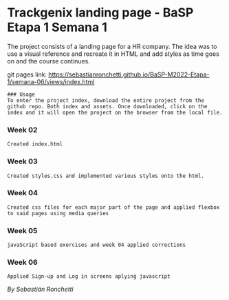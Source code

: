 # Trackgenix landing page - BaSP Etapa 1 Semana 1
The project consists of a landing page for a HR company.
The idea was to use a visual reference and recreate it in HTML and add styles as time goes on and the course continues.

git pages link: https://sebastianronchetti.github.io/BaSP-M2022-Etapa-1/semana-06/views/index.html
```
### Usage
To enter the project index, download the entire project from the github repo. Both index and assets. Once downloaded, click on the index and it will open the project on the browser from the local file.
```

### Week 02
```
Created index.html
```

### Week 03
```
Created styles.css and implemented various styles onto the html.
```

### Week 04
```
Created css files for each major part of the page and applied flexbox to said pages using media queries
```

### Week 05
```
javaScript based exercises and week 04 applied corrections
```

### Week 06
```
Applied Sign-up and Log in screens aplying javascript
```
_By Sebastián Ronchetti_